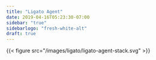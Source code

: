 ```yaml
---
title: "Ligato Agent"
date: 2019-04-16T05:23:30-07:00
sidebar: "true"
sidebarlogo: "fresh-white-alt"
draft: true
---
```


{{< figure src="/images/ligato/ligato-agent-stack.svg" >}}